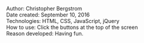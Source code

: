 Author: Christopher Bergstrom<br>
Date created: September 10, 2016<br>
Technologies: HTML, CSS, JavaScript, jQuery<br>
How to use: Click the buttons at the top of the screen<br>
Reason developed: Having fun.

